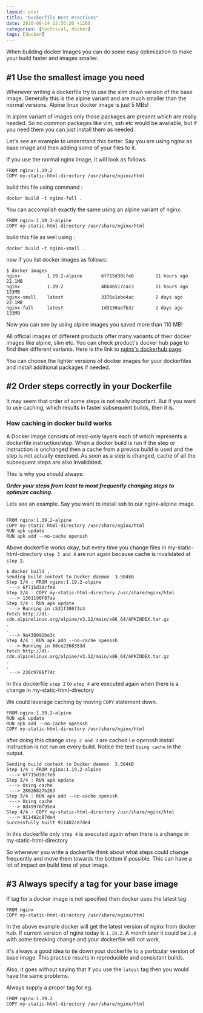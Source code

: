 ```yaml
---
layout: post
title: "Dockerfile Best Practices"
date: 2020-08-14 22:56:26 +1200
categories: [technical, docker]
tags: [docker]
---
```


When building docker Images you can do some easy optimization to make your build faster and images smaller.

## #1 Use the smallest image you need

Whenever writing a dockerfile try to use the slim down version of the base image. Generally this is the alpine variant and are much smaller than the normal versions.
Alpine linux docker image is just 5 MBs!

In alpine variant of images only those packages are present which are really needed.
So no common packages like vim, ssh etc would be available, but if you need them you can just install them as needed.

Let's see an example to understand this better.
Say you are using nginx as base image and then adding some of your files to it.

If you use the normal nginx image, it will look as follows.

```
FROM nginx:1.19.2
COPY my-static-html-directory /usr/share/nginx/html
```

build this file using command :

```
docker build -t nginx-full .
```

You can accomplish exactly the same using an alpine variant of nginx.

```
FROM nginx:1.19.2-alpine
COPY my-static-html-directory /usr/share/nginx/html
```

build this file as well using :

```
docker build -t nginx-small .
```

now if you list docker images as follows:

```
$ docker images
nginx          1.19.2-alpine       6f715d38cfe0        11 hours ago        22.1MB
nginx          1.19.2              4bb46517cac3        11 hours ago        133MB
nginx-small    latest              3376e1ebe4ac        2 days ago          22.1MB
nginx-full     latest              1d3130aefb32        2 days ago          133MB

```

Now you can see by using alpine images you saved more than 110 MB!

All official images of different products offer many variants of their docker images like alpine, slim etc. You can check product's docker hub page to find their different variants.
Here is the link to [nginx's dockerhub page](https://hub.docker.com/_/nginx).

You can choose the lighter versions of docker images for your dockerfiles and install additional packages if needed.

## #2 Order steps correctly in your Dockerfile

It may seem that order of some steps is not really important.
But if you want to use caching, which results in faster subsequent builds, then it is.

### How caching in docker build works

A Docker image consists of read-only layers each of which represents a dockerfile instruction/step.
When a docker build is run if the step or instruction is unchanged then a cache from a previos build is used and the step is not actually exectued.
As soon as a step is changed, cache of all the subsequent steps are also invalidated.

This is why you should always:

**_Order your steps from least to most frequently changing steps to optimize caching._**

Lets see an example. Say you want to install ssh to our nginx-alipine image.

```

FROM nginx:1.19.2-alpine
COPY my-static-html-directory /usr/share/nginx/html
RUN apk update
RUN apk add --no-cache openssh

```

Above dockerfile works okay, but every time you change files in my-static-html-directory `step 3 and 4` are run again because cache is invalidated at `step 2`.

```
$ docker build .
Sending build context to Docker daemon  3.584kB
Step 1/4 : FROM nginx:1.19.2-alpine
 ---> 6f715d38cfe0
Step 2/4 : COPY my-static-html-directory /usr/share/nginx/html
 ---> 1301190f87aa
Step 3/4 : RUN apk update
 ---> Running in c531f30073c4
fetch http://dl-cdn.alpinelinux.org/alpine/v3.12/main/x86_64/APKINDEX.tar.gz
.
.
 ---> 9a438091be3c
Step 4/4 : RUN apk add --no-cache openssh
 ---> Running in 68ce2368353d
fetch http://dl-cdn.alpinelinux.org/alpine/v3.12/main/x86_64/APKINDEX.tar.gz
.
.
 ---> 230c9786f74c

```

In this dockerfile `step 2` to `step 4` are executed again when there is a change in my-static-html-directory

We could leverage caching by moving `COPY` statement down.

```
FROM nginx:1.19.2-alpine
RUN apk update
RUN apk add --no-cache openssh
COPY my-static-html-directory /usr/share/nginx/html
```

after doing this change `step 2 and 3` are cached i.e openssh install instruction is not run on every build. Notice the text `Using cache` in the output.

```
Sending build context to Docker daemon  3.584kB
Step 1/4 : FROM nginx:1.19.2-alpine
 ---> 6f715d38cfe0
Step 2/4 : RUN apk update
 ---> Using cache
 ---> 28026827b263
Step 3/4 : RUN apk add --no-cache openssh
 ---> Using cache
 ---> 8d49976f95e4
Step 4/4 : COPY my-static-html-directory /usr/share/nginx/html
 ---> 911482c87de4
Successfully built 911482c87de4
```

In this dockerfile only `step 4` is executed again when there is a change in my-static-html-directory

So whenever you write a dockerfile think about what steps could change frequently and move them towards the bottom if possible. This can have a lot of impact on build time of your image.

## #3 Always specify a tag for your base image

If tag for a docker image is not specified then docker uses the latest tag.

```
FROM nginx
COPY my-static-html-directory /usr/share/nginx/html
```

In the above example docker will get the latest version of nginx from docker hub. If current version of nginx today is `1.19.2`. A month later it could be `2.0` with some breaking change and your dockerfile will not work.

It's always a good idea to tie down your dockerfile to a particular version of base image. This practice results in reproducible and consistant builds.

Also, it goes without saying that if you use the `latest` tag then you would have the same problems.

Always supply a proper tag for eg.

```
FROM nginx:1.19.2
COPY my-static-html-directory /usr/share/nginx/html
```

